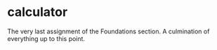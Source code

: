 # calculator

The very last assignment of the Foundations section.
A culmination of everything up to this point.